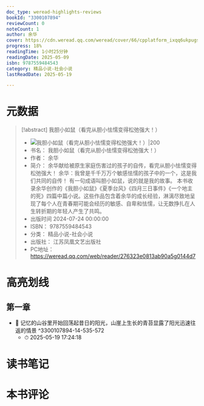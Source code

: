 ```yaml
---
doc_type: weread-highlights-reviews
bookId: "3300107894"
reviewCount: 0
noteCount: 1
author: 余华
cover: https://cdn.weread.qq.com/weread/cover/66/cpplatform_ixqq6ukpugs2vqt1nvqycn/t6_cpplatform_ixqq6ukpugs2vqt1nvqycn1721815265.jpg
progress: 18%
readingTime: 1小时25分钟
readingDate: 2025-05-09
isbn: 9787559484543
category: 精品小说-社会小说
lastReadDate: 2025-05-19

---
```

# 元数据
> [!abstract] 我胆小如鼠（看完从胆小怯懦变得松弛强大！）
> - ![ 我胆小如鼠（看完从胆小怯懦变得松弛强大！）|200](https://cdn.weread.qq.com/weread/cover/66/cpplatform_ixqq6ukpugs2vqt1nvqycn/t6_cpplatform_ixqq6ukpugs2vqt1nvqycn1721815265.jpg)
> - 书名： 我胆小如鼠（看完从胆小怯懦变得松弛强大！）
> - 作者： 余华
> - 简介： 余华献给被原生家庭伤害过的孩子的自传，看完从胆小怯懦变得松弛强大！
余华：我曾是千千万万个敏感怯懦的孩子中的一个，这是我们共同的自传！
有一句成语叫胆小如鼠，说的就是我的故事。
本书收录余华创作的《我胆小如鼠》《夏季台风》《四月三日事件》《一个地主的死》四篇中篇小说。这些作品包含着余华的成长经验，淋漓尽致地呈现了每个人在青春期可能会经历的敏感、自卑和怯懦，让无数挣扎在人生转折期的年轻人产生了共鸣。
> - 出版时间 2024-07-24 00:00:00
> - ISBN： 9787559484543
> - 分类： 精品小说-社会小说
> - 出版社： 江苏凤凰文艺出版社
> - PC地址：https://weread.qq.com/web/reader/276323e0813ab90a5g0144d7

# 高亮划线

## 第一章


- 📌 记忆的山谷里开始回荡起昔日的阳光，山崖上生长的青苔显露了阳光迅速往返的情景  ^3300107894-14-535-572
    - ⏱ 2025-05-19 17:24:18 
# 读书笔记

# 本书评论

